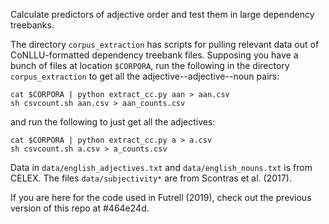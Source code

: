 Calculate predictors of adjective order and test them in large dependency treebanks.

The directory `corpus_extraction` has scripts for pulling relevant data out of CoNLLU-formatted dependency treebank files. Supposing you have a bunch of files at location `$CORPORA`, run the following in the directory `corpus_extraction` to get all the adjective--adjective--noun pairs:

```{bash}
cat $CORPORA | python extract_cc.py aan > aan.csv
sh csvcount.sh aan.csv > aan_counts.csv
```

and run the following to just get all the adjectives:

```{bash}
cat $CORPORA | python extract_cc.py a > a.csv
sh csvcount.sh a.csv > a_counts.csv
```

Data in `data/english_adjectives.txt` and `data/english_nouns.txt` is from CELEX. The files `data/subjectivity*` are from Scontras et al. (2017).

If you are here for the code used in Futrell (2019), check out the previous version of this repo at #464e24d.
